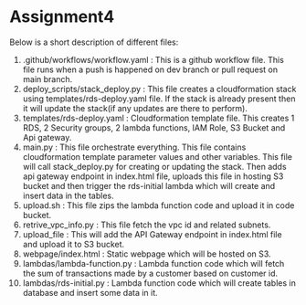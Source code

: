 # Assignment4


Below is a short description of different files:
1. .github/workflows/workflow.yaml : This is a github workflow file. This file runs when a push is happened on dev branch or pull request on main branch.
2. deploy_scripts/stack_deploy.py : This file creates a cloudformation stack using templates/rds-deploy.yaml file. If the stack is already present then it will update the stack(if any updates are there to perform).
3. templates/rds-deploy.yaml : Cloudformation template file. This creates 1 RDS, 2 Security groups, 2 lambda functions, IAM Role, S3 Bucket and Api gateway.
4. main.py : This file orchestrate everything. This file contains cloudformation template parameter values and other variables. This file will call stack_deploy.py for creating or updating the stack. Then adds api gateway endpoint in index.html file, uploads this file in hosting S3 bucket and then trigger the rds-initial lambda which will create and insert data in the tables.
5. upload.sh : This file zips the lambda function code and upload it in code bucket.
6. retrive_vpc_info.py : This file fetch the vpc id and related subnets.
7. upload_file : This will add the API Gateway endpoint in index.html file and upload it to S3 bucket.
8. webpage/index.html : Static webpage which will be hosted on S3.
9. lambdas/lambda-function.py : Lambda function code which will fetch the sum of transactions made by a customer based on customer id.
10. lambdas/rds-initial.py : Lambda function code which will create tables in database and insert some data in it.

